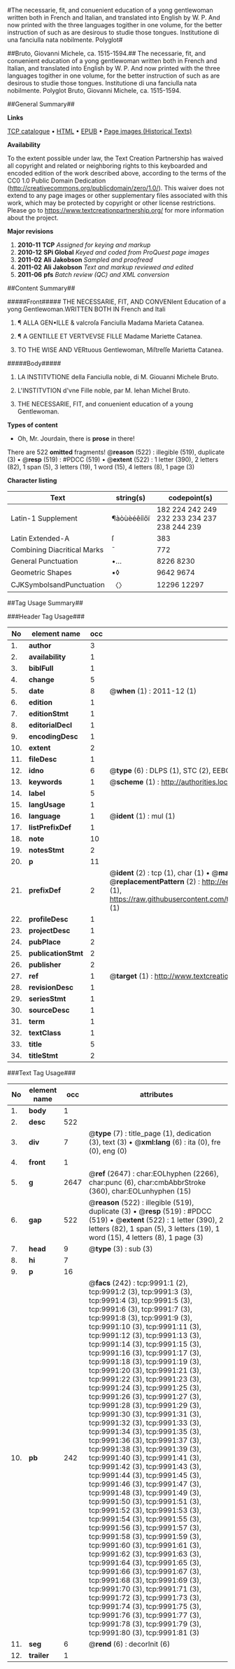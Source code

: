 #The necessarie, fit, and conuenient education of a yong gentlewoman written both in French and Italian, and translated into English by W. P. And now printed with the three languages togither in one volume, for the better instruction of such as are desirous to studie those tongues. Institutione di una fanciulla nata nobilmente. Polyglot#

##Bruto, Giovanni Michele, ca. 1515-1594.##
The necessarie, fit, and conuenient education of a yong gentlewoman written both in French and Italian, and translated into English by W. P. And now printed with the three languages togither in one volume, for the better instruction of such as are desirous to studie those tongues.
Institutione di una fanciulla nata nobilmente. Polyglot
Bruto, Giovanni Michele, ca. 1515-1594.

##General Summary##

**Links**

[TCP catalogue](http://www.ota.ox.ac.uk/tcp/)  • 
[HTML](http://tei.it.ox.ac.uk/tcp/Texts-HTML/free/A69/A69007.html)  • 
[EPUB](http://tei.it.ox.ac.uk/tcp/Texts-EPUB/free/A69/A69007.epub) • 
[Page images (Historical Texts)](https://historicaltexts.jisc.ac.uk/eebo-99845111e)

**Availability**

To the extent possible under law, the Text Creation Partnership has waived all copyright and related or neighboring rights to this keyboarded and encoded edition of the work described above, according to the terms of the CC0 1.0 Public Domain Dedication (http://creativecommons.org/publicdomain/zero/1.0/). This waiver does not extend to any page images or other supplementary files associated with this work, which may be protected by copyright or other license restrictions. Please go to https://www.textcreationpartnership.org/ for more information about the project.

**Major revisions**

1. __2010-11__ __TCP__ *Assigned for keying and markup*
1. __2010-12__ __SPi Global__ *Keyed and coded from ProQuest page images*
1. __2011-02__ __Ali Jakobson__ *Sampled and proofread*
1. __2011-02__ __Ali Jakobson__ *Text and markup reviewed and edited*
1. __2011-06__ __pfs__ *Batch review (QC) and XML conversion*

##Content Summary##

#####Front#####
THE NECESSARIE, FIT, AND CONVENIent Education of a yong Gentlewoman.WRITTEN BOTH IN French and Itali
1. ¶ ALLA GEN•ILLE & valcroſa Fanciulla Madama Marieta Catanea.

1. ¶ A GENTILLE ET VERTVEVSE FILLE Madame Mariette Catanea.

1. TO THE WISE AND VERtuous Gentlewoman, Miſtreſſe Marietta Catanea.

#####Body#####

1. LA INSTITVTIONE della Fanciulla noble, di M. Giouanni Michele Bruto.

1. L'INSTITVTION d'vne Fille noble, par M. Iehan Michel Bruto.

1. THE NECESSARIE, FIT, and conuenient education of a young Gentlewoman.

**Types of content**

  * Oh, Mr. Jourdain, there is **prose** in there!

There are 522 **omitted** fragments! 
 @__reason__ (522) : illegible (519), duplicate (3)  •  @__resp__ (519) : #PDCC (519)  •  @__extent__ (522) : 1 letter (390), 2 letters (82), 1 span (5), 3 letters (19), 1 word (15), 4 letters (8), 1 page (3)

**Character listing**


|Text|string(s)|codepoint(s)|
|---|---|---|
|Latin-1 Supplement|¶àòùèéêíîôï|182 224 242 249 232 233 234 237 238 244 239|
|Latin Extended-A|ſ|383|
|Combining             Diacritical Marks|̄|772|
|General Punctuation|•…|8226 8230|
|Geometric Shapes|▪◊|9642 9674|
|CJKSymbolsandPunctuation|〈〉|12296 12297|

##Tag Usage Summary##

###Header Tag Usage###

|No|element name|occ|attributes|
|---|---|---|---|
|1.|__author__|3||
|2.|__availability__|1||
|3.|__biblFull__|1||
|4.|__change__|5||
|5.|__date__|8| @__when__ (1) : 2011-12 (1)|
|6.|__edition__|1||
|7.|__editionStmt__|1||
|8.|__editorialDecl__|1||
|9.|__encodingDesc__|1||
|10.|__extent__|2||
|11.|__fileDesc__|1||
|12.|__idno__|6| @__type__ (6) : DLPS (1), STC (2), EEBO-CITATION (1), PROQUEST (1), VID (1)|
|13.|__keywords__|1| @__scheme__ (1) : http://authorities.loc.gov/ (1)|
|14.|__label__|5||
|15.|__langUsage__|1||
|16.|__language__|1| @__ident__ (1) : mul (1)|
|17.|__listPrefixDef__|1||
|18.|__note__|10||
|19.|__notesStmt__|2||
|20.|__p__|11||
|21.|__prefixDef__|2| @__ident__ (2) : tcp (1), char (1)  •  @__matchPattern__ (2) : ([0-9\-]+):([0-9IVX]+) (1), (.+) (1)  •  @__replacementPattern__ (2) : http://eebo.chadwyck.com/downloadtiff?vid=$1&page=$2 (1), https://raw.githubusercontent.com/textcreationpartnership/Texts/master/tcpchars.xml#$1 (1)|
|22.|__profileDesc__|1||
|23.|__projectDesc__|1||
|24.|__pubPlace__|2||
|25.|__publicationStmt__|2||
|26.|__publisher__|2||
|27.|__ref__|1| @__target__ (1) : http://www.textcreationpartnership.org/docs/. (1)|
|28.|__revisionDesc__|1||
|29.|__seriesStmt__|1||
|30.|__sourceDesc__|1||
|31.|__term__|1||
|32.|__textClass__|1||
|33.|__title__|5||
|34.|__titleStmt__|2||


###Text Tag Usage###

|No|element name|occ|attributes|
|---|---|---|---|
|1.|__body__|1||
|2.|__desc__|522||
|3.|__div__|7| @__type__ (7) : title_page (1), dedication (3), text (3)  •  @__xml:lang__ (6) : ita (0), fre (0), eng (0)|
|4.|__front__|1||
|5.|__g__|2647| @__ref__ (2647) : char:EOLhyphen (2266), char:punc (6), char:cmbAbbrStroke (360), char:EOLunhyphen (15)|
|6.|__gap__|522| @__reason__ (522) : illegible (519), duplicate (3)  •  @__resp__ (519) : #PDCC (519)  •  @__extent__ (522) : 1 letter (390), 2 letters (82), 1 span (5), 3 letters (19), 1 word (15), 4 letters (8), 1 page (3)|
|7.|__head__|9| @__type__ (3) : sub (3)|
|8.|__hi__|7||
|9.|__p__|16||
|10.|__pb__|242| @__facs__ (242) : tcp:9991:1 (2), tcp:9991:2 (3), tcp:9991:3 (3), tcp:9991:4 (3), tcp:9991:5 (3), tcp:9991:6 (3), tcp:9991:7 (3), tcp:9991:8 (3), tcp:9991:9 (3), tcp:9991:10 (3), tcp:9991:11 (3), tcp:9991:12 (3), tcp:9991:13 (3), tcp:9991:14 (3), tcp:9991:15 (3), tcp:9991:16 (3), tcp:9991:17 (3), tcp:9991:18 (3), tcp:9991:19 (3), tcp:9991:20 (3), tcp:9991:21 (3), tcp:9991:22 (3), tcp:9991:23 (3), tcp:9991:24 (3), tcp:9991:25 (3), tcp:9991:26 (3), tcp:9991:27 (3), tcp:9991:28 (3), tcp:9991:29 (3), tcp:9991:30 (3), tcp:9991:31 (3), tcp:9991:32 (3), tcp:9991:33 (3), tcp:9991:34 (3), tcp:9991:35 (3), tcp:9991:36 (3), tcp:9991:37 (3), tcp:9991:38 (3), tcp:9991:39 (3), tcp:9991:40 (3), tcp:9991:41 (3), tcp:9991:42 (3), tcp:9991:43 (3), tcp:9991:44 (3), tcp:9991:45 (3), tcp:9991:46 (3), tcp:9991:47 (3), tcp:9991:48 (3), tcp:9991:49 (3), tcp:9991:50 (3), tcp:9991:51 (3), tcp:9991:52 (3), tcp:9991:53 (3), tcp:9991:54 (3), tcp:9991:55 (3), tcp:9991:56 (3), tcp:9991:57 (3), tcp:9991:58 (3), tcp:9991:59 (3), tcp:9991:60 (3), tcp:9991:61 (3), tcp:9991:62 (3), tcp:9991:63 (3), tcp:9991:64 (3), tcp:9991:65 (3), tcp:9991:66 (3), tcp:9991:67 (3), tcp:9991:68 (3), tcp:9991:69 (3), tcp:9991:70 (3), tcp:9991:71 (3), tcp:9991:72 (3), tcp:9991:73 (3), tcp:9991:74 (3), tcp:9991:75 (3), tcp:9991:76 (3), tcp:9991:77 (3), tcp:9991:78 (3), tcp:9991:79 (3), tcp:9991:80 (3), tcp:9991:81 (3)|
|11.|__seg__|6| @__rend__ (6) : decorInit (6)|
|12.|__trailer__|1||

